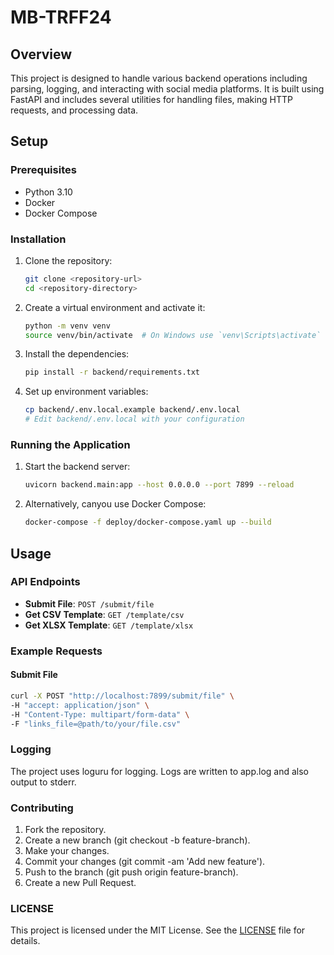# MB-TRFF24

## Overview

This project is designed to handle various backend operations including parsing, logging, and interacting with social media platforms. It is built using FastAPI and includes several utilities for handling files, making HTTP requests, and processing data.

## Setup

### Prerequisites

- Python 3.10
- Docker
- Docker Compose

### Installation

1. Clone the repository:
    ```sh
    git clone <repository-url>
    cd <repository-directory>
    ```

2. Create a virtual environment and activate it:
    ```sh
    python -m venv venv
    source venv/bin/activate  # On Windows use `venv\Scripts\activate`
    ```

3. Install the dependencies:
    ```sh
    pip install -r backend/requirements.txt
    ```

4. Set up environment variables:
    ```sh
    cp backend/.env.local.example backend/.env.local
    # Edit backend/.env.local with your configuration
    ```

### Running the Application

1. Start the backend server:
    ```sh
    uvicorn backend.main:app --host 0.0.0.0 --port 7899 --reload
    ```

2. Alternatively,  canyou use Docker Compose:
    ```sh
    docker-compose -f deploy/docker-compose.yaml up --build
    ```

## Usage

### API Endpoints

- **Submit File**: `POST /submit/file`
- **Get CSV Template**: `GET /template/csv`
- **Get XLSX Template**: `GET /template/xlsx`

### Example Requests

#### Submit File

```sh
curl -X POST "http://localhost:7899/submit/file" \
-H "accept: application/json" \
-H "Content-Type: multipart/form-data" \
-F "links_file=@path/to/your/file.csv"
```

### Logging
The project uses loguru for logging. Logs are written to app.log and also output to stderr.

### Contributing
1. Fork the repository.
2. Create a new branch (git checkout -b feature-branch).
3. Make your changes.
4. Commit your changes (git commit -am 'Add new feature').
5. Push to the branch (git push origin feature-branch).
6. Create a new Pull Request.

### LICENSE
This project is licensed under the MIT License. See the [LICENSE](LICENSE) file for details.
